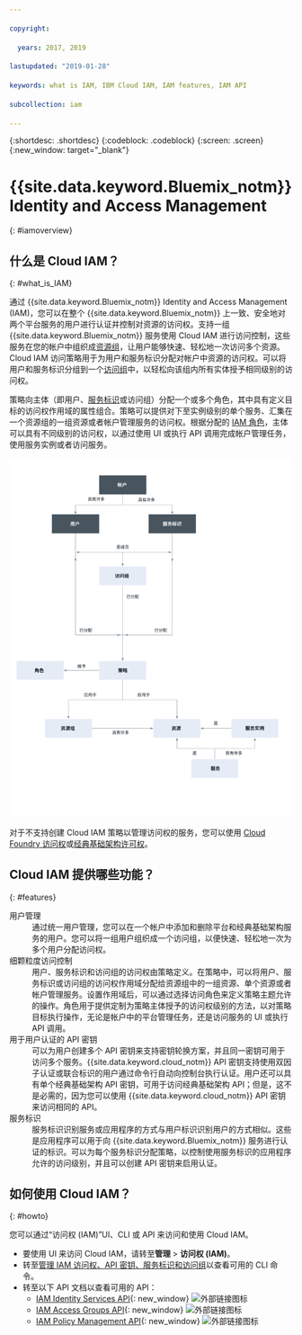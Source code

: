 ```yaml
---

copyright:

  years: 2017, 2019

lastupdated: "2019-01-28"

keywords: what is IAM, IBM Cloud IAM, IAM features, IAM API

subcollection: iam

---
```


{:shortdesc: .shortdesc}
{:codeblock: .codeblock}
{:screen: .screen}
{:new_window: target="_blank"}

# {{site.data.keyword.Bluemix_notm}} Identity and Access Management
{: #iamoverview}

## 什么是 Cloud IAM？
{: #what_is_IAM}

通过 {{site.data.keyword.Bluemix_notm}} Identity and Access Management (IAM)，您可以在整个 {{site.data.keyword.Bluemix_notm}} 上一致、安全地对两个平台服务的用户进行认证并控制对资源的访问权。支持一组 {{site.data.keyword.Bluemix_notm}} 服务使用 Cloud IAM 进行访问控制，这些服务在您的帐户中组织成[资源组](/docs/resources?topic=resources-rgs#rgs)，让用户能够快速、轻松地一次访问多个资源。Cloud IAM 访问策略用于为用户和服务标识分配对帐户中资源的访问权。可以将用户和服务标识分组到一个[访问组](/docs/iam?topic=iam-getstarted#getstarted)中，以轻松向该组内所有实体授予相同级别的访问权。

策略向主体（即用户、[服务标识](/docs/iam?topic=iam-serviceids#serviceids)或访问组）分配一个或多个角色，其中具有定义目标的访问权作用域的属性组合。策略可以提供对下至实例级别的单个服务、汇集在一个资源组的一组资源或者帐户管理服务的访问权。根据分配的 [IAM 角色](/docs/iam?topic=iam-userroles#iamusermanrol)，主体可以具有不同级别的访问权，以通过使用 UI 或执行 API 调用完成帐户管理任务，使用服务实例或者访问服务。


![用于控制帐户中访问权的 IAM](images/iam-diagram.svg "如何使用 IAM 在帐户中进行访问权管理")

对于不支持创建 Cloud IAM 策略以管理访问权的服务，您可以使用 [Cloud Foundry 访问权](/docs/iam?topic=iam-cfaccess#cfaccess)或[经典基础架构许可权](/docs/iam?topic=iam-infrapermission#infrapermission)。



## Cloud IAM 提供哪些功能？
{: #features}

<dl>
<dt>用户管理</dt>
<dd>通过统一用户管理，您可以在一个帐户中添加和删除平台和经典基础架构服务的用户。您可以将一组用户组织成一个访问组，以便快速、轻松地一次为多个用户分配访问权。</dd>
<dt>细颗粒度访问控制</dt>
<dd>用户、服务标识和访问组的访问权由策略定义。在策略中，可以将用户、服务标识或访问组的访问权作用域分配给资源组中的一组资源、单个资源或者帐户管理服务。设置作用域后，可以通过选择访问角色来定义策略主题允许的操作。角色用于提供定制为策略主体授予的访问权级别的方法，以对策略目标执行操作，无论是帐户中的平台管理任务，还是访问服务的 UI 或执行 API 调用。</dd>
<dt>用于用户认证的 API 密钥</dt>
<dd>可以为用户创建多个 API 密钥来支持密钥轮换方案，并且同一密钥可用于访问多个服务。{{site.data.keyword.cloud_notm}} API 密钥支持使用双因子认证或联合标识的用户通过命令行自动向控制台执行认证。用户还可以具有单个经典基础架构 API 密钥，可用于访问经典基础架构 API；但是，这不是必需的，因为您可以使用 {{site.data.keyword.cloud_notm}} API 密钥来访问相同的 API。</dd>
<dt>服务标识</dt>
<dd>服务标识识别服务或应用程序的方式与用户标识识别用户的方式相似。这些是应用程序可以用于向 {{site.data.keyword.Bluemix_notm}} 服务进行认证的标识。可以为每个服务标识分配策略，以控制使用服务标识的应用程序允许的访问级别，并且可以创建 API 密钥来启用认证。</dd>
</dl>


## 如何使用 Cloud IAM？
{: #howto}

您可以通过“访问权 (IAM)”UI、CLI 或 API 来访问和使用 Cloud IAM。

* 要使用 UI 来访问 Cloud IAM，请转至**管理** &gt; **访问权 (IAM)**。
* 转至[管理 IAM 访问权、API 密钥、服务标识和访问组](/docs/cli/reference/ibmcloud/cli_api_policy.html#ibmcloud_commands_iam)以查看可用的 CLI 命令。
* 转至以下 API 文档以查看可用的 API：
    * [IAM Identity Services API](https://{DomainName}/apidocs/iam-identity-token-api){: new_window} ![外部链接图标](../icons/launch-glyph.svg "外部链接图标")
    * [IAM Access Groups API](https://{DomainName}/apidocs/iam-access-groups){: new_window} ![外部链接图标](../icons/launch-glyph.svg "外部链接图标")
    * [IAM Policy Management API](https://{DomainName}/apidocs/iam-policy-management){: new_window} ![外部链接图标](../icons/launch-glyph.svg "外部链接图标")
